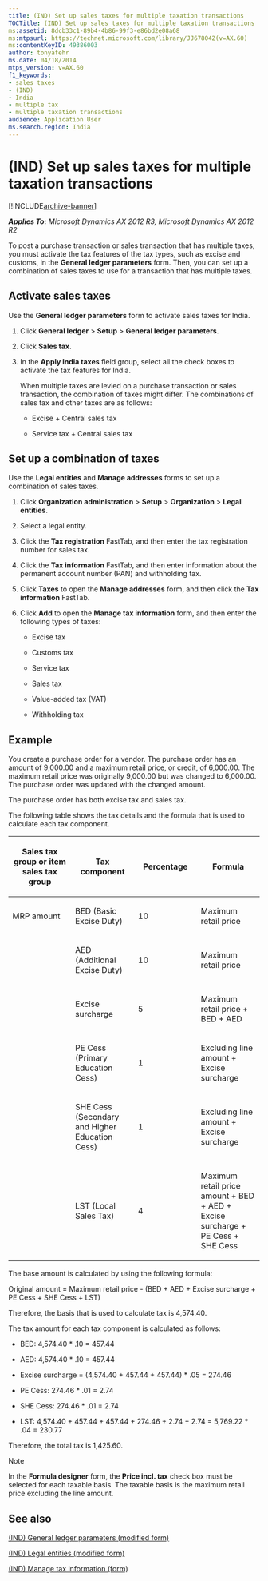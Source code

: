 ```yaml
---
title: (IND) Set up sales taxes for multiple taxation transactions
TOCTitle: (IND) Set up sales taxes for multiple taxation transactions
ms:assetid: 8dcb33c1-89b4-4b86-99f3-e86bd2e08a68
ms:mtpsurl: https://technet.microsoft.com/library/JJ678042(v=AX.60)
ms:contentKeyID: 49386003
author: tonyafehr
ms.date: 04/18/2014
mtps_version: v=AX.60
f1_keywords:
- sales taxes
- (IND)
- India
- multiple tax
- multiple taxation transactions
audience: Application User
ms.search.region: India
---
```


# (IND) Set up sales taxes for multiple taxation transactions 


[!INCLUDE[archive-banner](includes/archive-banner.md)]


_**Applies To:** Microsoft Dynamics AX 2012 R3, Microsoft Dynamics AX 2012 R2_

To post a purchase transaction or sales transaction that has multiple taxes, you must activate the tax features of the tax types, such as excise and customs, in the **General ledger parameters** form. Then, you can set up a combination of sales taxes to use for a transaction that has multiple taxes.

## Activate sales taxes

Use the **General ledger parameters** form to activate sales taxes for India.

1.  Click **General ledger** \> **Setup** \> **General ledger parameters**.

2.  Click **Sales tax**.

3.  In the **Apply India taxes** field group, select all the check boxes to activate the tax features for India.
    
    When multiple taxes are levied on a purchase transaction or sales transaction, the combination of taxes might differ. The combinations of sales tax and other taxes are as follows:
    
      - Excise + Central sales tax
    
      - Service tax + Central sales tax

## Set up a combination of taxes

Use the **Legal entities** and **Manage addresses** forms to set up a combination of sales taxes.

1.  Click **Organization administration** \> **Setup** \> **Organization** \> **Legal entities**.

2.  Select a legal entity.

3.  Click the **Tax registration** FastTab, and then enter the tax registration number for sales tax.

4.  Click the **Tax information** FastTab, and then enter information about the permanent account number (PAN) and withholding tax.

5.  Click **Taxes** to open the **Manage addresses** form, and then click the **Tax information** FastTab.

6.  Click **Add** to open the **Manage tax information** form, and then enter the following types of taxes:
    
      - Excise tax
    
      - Customs tax
    
      - Service tax
    
      - Sales tax
    
      - Value-added tax (VAT)
    
      - Withholding tax

## Example

You create a purchase order for a vendor. The purchase order has an amount of 9,000.00 and a maximum retail price, or credit, of 6,000.00. The maximum retail price was originally 9,000.00 but was changed to 6,000.00. The purchase order was updated with the changed amount.

The purchase order has both excise tax and sales tax.

The following table shows the tax details and the formula that is used to calculate each tax component.

<table>
<colgroup>
<col style="width: 25%" />
<col style="width: 25%" />
<col style="width: 25%" />
<col style="width: 25%" />
</colgroup>
<thead>
<tr class="header">
<th><p>Sales tax group or item sales tax group</p></th>
<th><p>Tax component</p></th>
<th><p>Percentage</p></th>
<th><p>Formula</p></th>
</tr>
</thead>
<tbody>
<tr class="odd">
<td><p>MRP amount</p></td>
<td><p>BED (Basic Excise Duty)</p></td>
<td><p>10</p></td>
<td><p>Maximum retail price</p></td>
</tr>
<tr class="even">
<td><p></p></td>
<td><p>AED (Additional Excise Duty)</p></td>
<td><p>10</p></td>
<td><p>Maximum retail price</p></td>
</tr>
<tr class="odd">
<td><p></p></td>
<td><p>Excise surcharge</p></td>
<td><p>5</p></td>
<td><p>Maximum retail price + BED + AED</p></td>
</tr>
<tr class="even">
<td><p></p></td>
<td><p>PE Cess (Primary Education Cess)</p></td>
<td><p>1</p></td>
<td><p>Excluding line amount + Excise surcharge</p></td>
</tr>
<tr class="odd">
<td><p></p></td>
<td><p>SHE Cess (Secondary and Higher Education Cess)</p></td>
<td><p>1</p></td>
<td><p>Excluding line amount + Excise surcharge</p></td>
</tr>
<tr class="even">
<td><p></p></td>
<td><p>LST (Local Sales Tax)</p></td>
<td><p>4</p></td>
<td><p>Maximum retail price amount + BED + AED + Excise surcharge + PE Cess + SHE Cess</p></td>
</tr>
</tbody>
</table>


The base amount is calculated by using the following formula:

Original amount = Maximum retail price - (BED + AED + Excise surcharge + PE Cess + SHE Cess + LST)

Therefore, the basis that is used to calculate tax is 4,574.40.

The tax amount for each tax component is calculated as follows:

  - BED: 4,574.40 \* .10 = 457.44

  - AED: 4,574.40 \* .10 = 457.44

  - Excise surcharge = (4,574.40 + 457.44 + 457.44) \* .05 = 274.46

  - PE Cess: 274.46 \* .01 = 2.74

  - SHE Cess: 274.46 \* .01 = 2.74

  - LST: 4,574.40 + 457.44 + 457.44 + 274.46 + 2.74 + 2.74 = 5,769.22 \* .04 = 230.77

Therefore, the total tax is 1,425.60.


> [!NOTE]
> <P>In the <STRONG>Formula designer</STRONG> form, the <STRONG>Price incl. tax</STRONG> check box must be selected for each taxable basis. The taxable basis is the maximum retail price excluding the line amount.</P>



## See also

[(IND) General ledger parameters (modified form)](https://technet.microsoft.com/library/jj677901\(v=ax.60\))

[(IND) Legal entities (modified form)](https://technet.microsoft.com/library/jj664569\(v=ax.60\))

[(IND) Manage tax information (form)](https://technet.microsoft.com/library/jj664802\(v=ax.60\))

  


